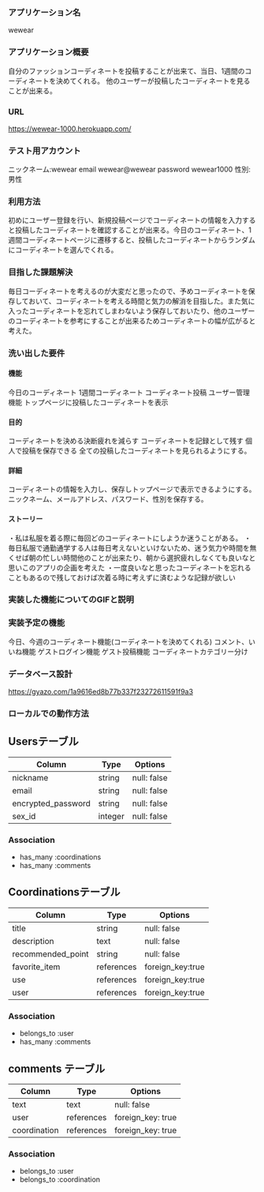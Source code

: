 ### アプリケーション名
wewear
### アプリケーション概要
自分のファッションコーディネートを投稿することが出来て、当日、1週間のコーディネートを決めてくれる。
他のユーザーが投稿したコーディネートを見ることが出来る。
### URL
https://wewear-1000.herokuapp.com/

### テスト用アカウント
ニックネーム:wewear
email wewear@wewear
password wewear1000
性別:男性
### 利用方法

初めにユーザー登録を行い、新規投稿ページでコーディネートの情報を入力すると投稿したコーディネートを確認することが出来る。今日のコーディネート、1週間コーディネートページに遷移すると、投稿したコーディネートからランダムにコーディネートを選んでくれる。

### 目指した課題解決

毎日コーディネートを考えるのが大変だと思ったので、予めコーディネートを保存しておいて、コーディネートを考える時間と気力の解消を目指した。また気に入ったコーディネートを忘れてしまわないよう保存しておいたり、他のユーザーのコーディネートを参考にすることが出来るためコーディネートの幅が広がると考えた。

### 洗い出した要件

#### 機能

今日のコーディネート
1週間コーディネート
コーディネート投稿
ユーザー管理機能
トップページに投稿したコーディネートを表示


#### 目的

コーディネートを決める決断疲れを減らす
コーディネートを記録として残す
個人で投稿を保存できる
全ての投稿したコーディネートを見られるようにする。


#### 詳細

コーディネートの情報を入力し、保存しトップページで表示できるようにする。
ニックネーム、メールアドレス、パスワード、性別を保存する。

#### ストーリー

・私は私服を着る際に毎回どのコーディネートにしようか迷うことがある。
・毎日私服で通勤通学する人は毎日考えないといけないため、迷う気力や時間を無くせば朝の忙しい時間他のことが出来たり、朝から選択疲れしなくても良いなと思いこのアプリの企画を考えた
・一度良いなと思ったコーディネートを忘れることもあるので残しておけば次着る時に考えずに済むような記録が欲しい


### 実装した機能についてのGIFと説明

### 実装予定の機能
今日、今週のコーディネート機能(コーディネートを決めてくれる)
コメント、いいね機能
ゲストログイン機能
ゲスト投稿機能
コーディネートカテゴリー分け
### データベース設計
https://gyazo.com/1a9616ed8b77b337f23272611591f9a3
### ローカルでの動作方法

## Usersテーブル

| Column             | Type        | Options      |
| ------------------ | ----------- | ------------ |
| nickname           | string      | null: false  |
| email              | string      | null: false  |
| encrypted_password | string      | null: false  | 
| sex_id             | integer     | null: false  |

### Association

- has_many :coordinations
- has_many :comments


## Coordinationsテーブル

| Column             | Type        | Options           |
| ------------------ | ----------- | ------------------|
| title              | string      | null: false       |
| description        | text        | null: false       |
| recommended_point  | string      | null: false       | 
| favorite_item      | references  | foreign_key:true  |
| use                | references  | foreign_key:true  |
| user               | references  | foreign_key:true  |


### Association

- belongs_to :user
- has_many   :comments

## comments テーブル

| Column       | Type        | Options                       |
| ------------ | ----------- | ----------------------------- |
| text         | text        | null: false                   |
| user         | references  | foreign_key: true             |
| coordination | references  | foreign_key: true             |

### Association

- belongs_to :user
- belongs_to :coordination

